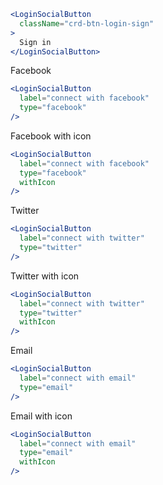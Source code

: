 ```jsx
<LoginSocialButton
  className="crd-btn-login-sign"
>
  Sign in
</LoginSocialButton>
```

Facebook
```jsx
<LoginSocialButton
  label="connect with facebook"
  type="facebook"
/>
```

Facebook with icon
```jsx
<LoginSocialButton
  label="connect with facebook"
  type="facebook"
  withIcon
/>
```

Twitter
```jsx
<LoginSocialButton
  label="connect with twitter"
  type="twitter"
/>
```

Twitter with icon
```jsx
<LoginSocialButton
  label="connect with twitter"
  type="twitter"
  withIcon
/>
```

Email
```jsx
<LoginSocialButton
  label="connect with email"
  type="email"
/>
```

Email with icon
```jsx
<LoginSocialButton
  label="connect with email"
  type="email"
  withIcon
/>
```
